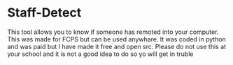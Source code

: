 # Staff-Detect


This tool allows you to know if someone has remoted into your computer. 
This was made for FCPS but can be used anywhare. It was coded in python and was paid but I have made it free and open src. Please do not use this at your school and it is not a good idea to do so yo will get in truble

